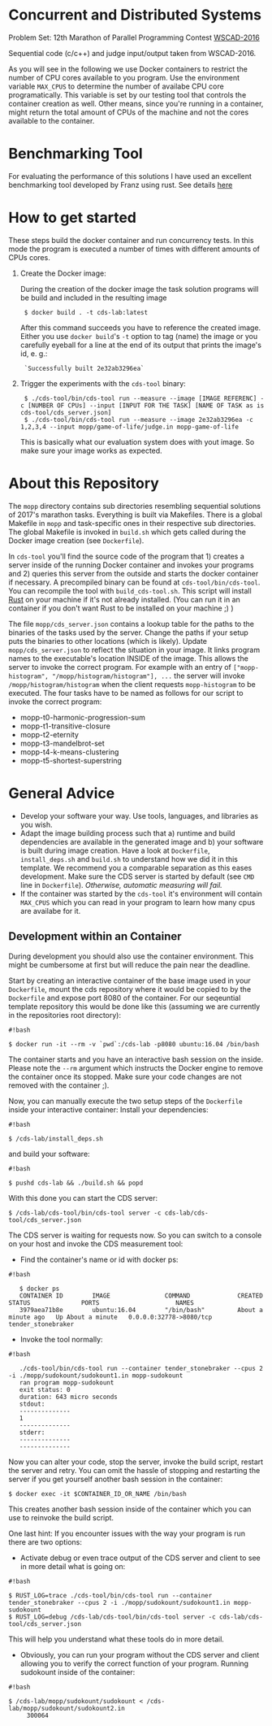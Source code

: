 # Concurrent and Distributed Systems #

Problem Set:
12th Marathon of Parallel Programming Contest [WSCAD-2016](http://lspd.mackenzie.br/marathon/17/problems.html)

Sequential code (c/c++) and judge input/output taken from WSCAD-2016.

As you will see in the following we use Docker containers to restrict the number of CPU cores available to you program.
Use the environment variable `MAX_CPUS` to determine the number of availabe CPU core programatically.
This variable is set by our testing tool that controls the container creation as well.
Other means, since you're running in a container, might return the total amount of CPUs of the machine and not the cores available to the container.

# Benchmarking Tool #

For evaluating the performance of this solutions I have used an excellent benchmarking tool developed by Franz using rust. See details [here](https://github.com/fzgregor/cds-lab-2017)

# How to get started #

These steps build the docker container and run concurrency tests.
In this mode the program is executed a number of times with different amounts of CPUs cores.

1. Create the Docker image:

    During the creation of the docker image the task solution programs will be build and included in the resulting image

        $ docker build . -t cds-lab:latest

    After this command succeeds you have to reference the created image. Either you use `docker build`'s `-t` option to tag (name)
    the image or you carefully eyeball for a line at the end of its output that prints the image's id, e. g.:

        `Successfully built 2e32ab3296ea`

2. Trigger the experiments with the `cds-tool` binary:

        $ ./cds-tool/bin/cds-tool run --measure --image [IMAGE REFERENC] -c [NUMBER OF CPUs] --input [INPUT FOR THE TASK] [NAME OF TASK as is cds-tool/cds_server.json]
        $ ./cds-tool/bin/cds-tool run --measure --image 2e32ab3296ea -c 1,2,3,4 --input mopp/game-of-life/judge.in mopp-game-of-life

    This is basically what our evaluation system does with yout image. So make sure your image works as expected.

# About this Repository #

The `mopp` directory contains sub directories resembling sequential solutions of 2017's marathon tasks.
Everything is built via Makefiles.
There is a global Makefile in `mopp` and task-specific ones in their respective sub directories.
The global Makefile is invoked in `build.sh` which gets called during the Docker image creation (see `Dockerfile`).

In `cds-tool` you'll find the source code of the program that 1) creates a server inside of the running Docker container and invokes your programs and 2) queries this server from the outside and starts the docker container if necessary.
A precompiled binary can be found at `cds-tool/bin/cds-tool`. You can recompile the tool with `build_cds-tool.sh`. This script will install [Rust](https://www.rust-lang.org/) on your machine if it's not already installed. (You can run it in an container if you don't want Rust to be installed on your machine ;) )

The file `mopp/cds_server.json` contains a lookup table for the paths to the binaries of the tasks used by the server.
Change the paths if your setup puts the binaries to other locations (which is likely).
Update `mopp/cds_server.json` to reflect the situation in your image.
It links program names to the executable's location INSIDE of the image.
This allows the server to invoke the correct program.
For example with an entry of `["mopp-histogram", "/mopp/histogram/histogram"], ...` the
server will invoke `/mopp/histogram/histogram` when the client requests `mopp-histogram`
to be executed.
The four tasks have to be named as follows for our script to invoke the correct program:

* mopp-t0-harmonic-progression-sum 
* mopp-t1-transitive-closure
* mopp-t2-eternity
* mopp-t3-mandelbrot-set
* mopp-t4-k-means-clustering
* mopp-t5-shortest-superstring

# General Advice #

* Develop your software your way. Use tools, languages, and libraries as you wish.
* Adapt the image building process such that
  a) runtime and build dependencies are available in the generated image and
  b) your software is built during image creation.
  Have a look at `Dockerfile`, `install_deps.sh` and `build.sh` to understand how we did it in this 
  template. We recommend you a comparable separation as this eases development.
  Make sure the CDS server is started by default (see `CMD` line in `Dockerfile`).
  *Otherwise, automatic measuring will fail.*
* If the container was started by the `cds-tool` it's environment will contain `MAX_CPUS` which you can read
  in your program to learn how many cpus are availabe for it.

## Development within an Container ##

During development you should also use the container environment.
This might be cumbersome at first but will reduce the pain near the deadline.

Start by creating an interactive container of the base image used in your `Dockerfile`, mount the
cds repository where it would be copied to by the `Dockerfile` and expose port 8080 of the container.
For our seqeuntial template repository this would be done like this (assuming we are currently
in the repositories root directory):


```
#!bash

$ docker run -it --rm -v `pwd`:/cds-lab -p8080 ubuntu:16.04 /bin/bash
```


The container starts and you have an interactive bash session on the inside. Please note the `--rm`
argument which instructs the Docker engine to remove the container once its stopped. Make sure your
code changes are not removed with the container ;).

Now, you can manually execute the two setup steps of the `Dockerfile` inside your interactive container:
Install your dependencies:

```
#!bash

$ /cds-lab/install_deps.sh
```

and build your software:

```
#!bash

$ pushd cds-lab && ./build.sh && popd
```


With this done you can start the CDS server:

```$ /cds-lab/cds-tool/bin/cds-tool server -c cds-lab/cds-tool/cds_server.json```

The CDS server is waiting for requests now. So you can switch to a console on your host and invoke
the CDS measurement tool:

* Find the container's name or id with docker ps:

```
#!bash

   $ docker ps 
   CONTAINER ID        IMAGE               COMMAND             CREATED              STATUS              PORTS                     NAMES
   3979aea71b8e        ubuntu:16.04        "/bin/bash"         About a minute ago   Up About a minute   0.0.0.0:32778->8080/tcp   tender_stonebraker
```


* Invoke the tool normally:

```
#!bash

   ./cds-tool/bin/cds-tool run --container tender_stonebraker --cpus 2 -i ./mopp/sudokount/sudokount1.in mopp-sudokount
   ran program mopp-sudokount
   exit status: 0
   duration: 643 micro seconds
   stdout:
   --------------
   1
   --------------
   stderr:
   --------------
   --------------
```


Now you can alter your code, stop the server, invoke the build script, restart the server and retry.
You can omit the hassle of stopping and restarting the server if you get yourself another bash
session in the container:

```$ docker exec -it $CONTAINER_ID_OR_NAME /bin/bash```

This creates another bash session inside of the container which you can use to reinvoke the build script.

One last hint: If you encounter issues with the way your program is run there are two options:

* Activate debug or even trace output of the CDS server and client to see in more detail what is going on:

```
#!bash

$ RUST_LOG=trace ./cds-tool/bin/cds-tool run --container tender_stonebraker --cpus 2 -i ./mopp/sudokount/sudokount1.in mopp-sudokount
$ RUST_LOG=debug /cds-lab/cds-tool/bin/cds-tool server -c cds-lab/cds-tool/cds_server.json
```


   This will help you understand what these tools do in more detail.

* Obviously, you can run your program without the CDS server and client allowing you to verify the
   correct function of your program. Running sudokount inside of the container:
   
```
#!bash

$ /cds-lab/mopp/sudokount/sudokount < /cds-lab/mopp/sudokount/sudokount2.in 
     300064
```
